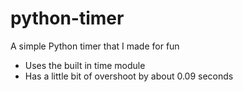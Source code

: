 # python-timer
A simple Python timer that I made for fun

- Uses the built in time module
- Has a little bit of overshoot by about 0.09 seconds
